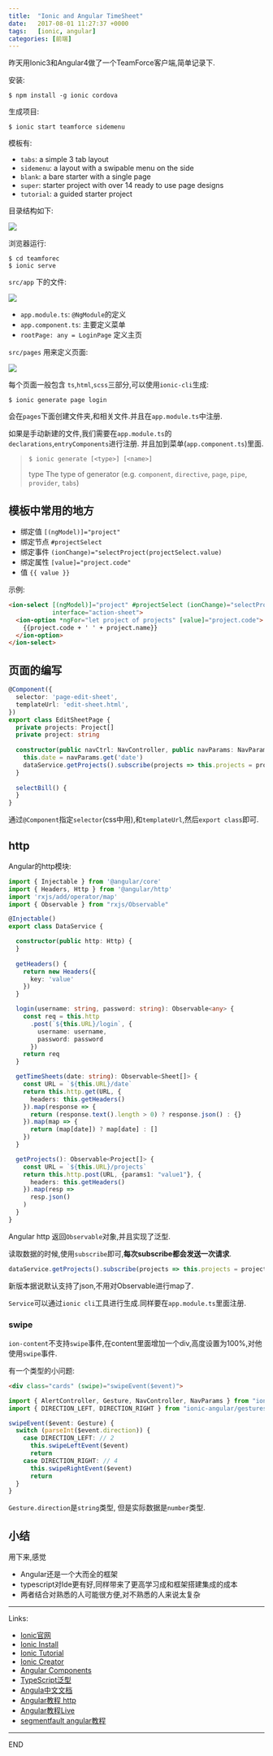 ```yaml
---
title:  "Ionic and Angular TimeSheet"
date:   2017-08-01 11:27:37 +0000
tags:   [ionic, angular]
categories: [前端]
---
```

昨天用Ionic3和Angular4做了一个TeamForce客户端,简单记录下.

安装:
```shell
$ npm install -g ionic cordova
```

生成项目:
```shell
$ ionic start teamforce sidemenu
```

模板有:
- `tabs`: a simple 3 tab layout
- `sidemenu`: a layout with a swipable menu on the side
- `blank`: a bare starter with a single page
- `super`: starter project with over 14 ready to use page designs
- `tutorial`: a guided starter project

目录结构如下:

![](./resources/2017-08-01-ionic-angular-start/project-structure.png)

浏览器运行:
```shell
$ cd teamforec
$ ionic serve
```

`src/app` 下的文件:

![](./resources/2017-08-01-ionic-angular-start/app-folder-structure.png)

- `app.module.ts`: `@NgModule`的定义
- `app.component.ts`: 主要定义菜单
 - `rootPage: any = LoginPage` 定义主页

`src/pages` 用来定义页面:

![](./resources/2017-08-01-ionic-angular-start/page-folder-structure.png)

每个页面一般包含 `ts`,`html`,`scss`三部分,可以使用`ionic-cli`生成:

```shell
$ ionic generate page login
```

会在`pages`下面创建文件夹,和相关文件.并且在`app.module.ts`中注册.

如果是手动新建的文件,我们需要在`app.module.ts`的`declarations`,`entryComponents`进行注册.
并且加到菜单(`app.component.ts`)里面.

> ```shell
> $ ionic generate [<type>] [<name>]
> ```
> type	The type of generator (e.g. `component`, `directive`, `page`, `pipe`, `provider`, `tabs`)


## 模板中常用的地方
- 绑定值 `[(ngModel)]="project"`
- 绑定节点 `#projectSelect`
- 绑定事件 `(ionChange)="selectProject(projectSelect.value)`
- 绑定属性 `[value]="project.code"`
- 值 `{{ value }}`

示例:
```html
<ion-select [(ngModel)]="project" #projectSelect (ionChange)="selectProject(projectSelect.value)"
            interface="action-sheet">
  <ion-option *ngFor="let project of projects" [value]="project.code">
    {{project.code + ' ' + project.name}}
  </ion-option>
</ion-select>
```

## 页面的编写
```ts
@Component({
  selector: 'page-edit-sheet',
  templateUrl: 'edit-sheet.html',
})
export class EditSheetPage {
  private projects: Project[]
  private project: string
  
  constructor(public navCtrl: NavController, public navParams: NavParams, private dataService: DataService) {
    this.date = navParams.get('date')
    dataService.getProjects().subscribe(projects => this.projects = projects)
  }
  
  selectBill() {
  }
}
```

通过`@Component`指定`selector`(css中用),和`templateUrl`,然后`export class`即可.

## http
Angular的http模块:
```ts
import { Injectable } from '@angular/core'
import { Headers, Http } from '@angular/http'
import 'rxjs/add/operator/map'
import { Observable } from "rxjs/Observable"

@Injectable()
export class DataService {

  constructor(public http: Http) {
  }
  
  getHeaders() {
    return new Headers({
      key: 'value'
    })
  }

  login(username: string, password: string): Observable<any> {
    const req = this.http
      .post(`${this.URL}/login`, {
        username: username,
        password: password
      })
    return req
  }

  getTimeSheets(date: string): Observable<Sheet[]> {
    const URL = `${this.URL}/date`
    return this.http.get(URL, {
      headers: this.getHeaders()
    }).map(response => {
      return (response.text().length > 0) ? response.json() : {}
    }).map(map => {
      return (map[date]) ? map[date] : []
    })
  }

  getProjects(): Observable<Project[]> {
    const URL = `${this.URL}/projects`
    return this.http.post(URL, {params1: "value1"}, {
      headers: this.getHeaders()
    }).map(resp =>
      resp.json()
    )
  }
}
```
Angular http 返回`Observable`对象,并且实现了泛型.

读取数据的时候,使用`subscribe`即可,**每次subscribe都会发送一次请求**.
```ts
dataService.getProjects().subscribe(projects => this.projects = projects)
```
新版本据说默认支持了json,不用对Observable进行map了.

`Service`可以通过`ionic cli`工具进行生成.同样要在`app.module.ts`里面注册.

### swipe
`ion-content`不支持`swipe`事件,在content里面增加一个div,高度设置为100%,对他使用`swipe`事件.

有一个类型的小问题:
```html
<div class="cards" (swipe)="swipeEvent($event)">
```
```ts
import { AlertController, Gesture, NavController, NavParams } from "ionic-angular"
import { DIRECTION_LEFT, DIRECTION_RIGHT } from "ionic-angular/gestures/hammer"

swipeEvent($event: Gesture) {
  switch (parseInt($event.direction)) {
    case DIRECTION_LEFT: // 2
      this.swipeLeftEvent($event)
      return
    case DIRECTION_RIGHT: // 4
      this.swipeRightEvent($event)
      return
  }
}
```

`Gesture.direction`是`string`类型, 但是实际数据是`number`类型.


## 小结
用下来,感觉
- Angular还是一个大而全的框架
- typescript对Ide更有好,同样带来了更高学习成和框架搭建集成的成本
- 两者结合对熟悉的人可能很方便,对不熟悉的人来说太复杂

---
Links:
- [Ionic官网](http://ionicframework.com/)
- [Ionic Install](http://ionicframework.com/docs/intro/installation/)
- [Ionic Tutorial](http://ionicframework.com/docs/intro/tutorial/)
- [Ionic Creator](https://creator.ionic.io/app/login)
- [Angular Components](http://ionicframework.com/docs/components/)
- [TypeScript泛型](https://www.tslang.cn/docs/handbook/generics.html)
- [Angula中文文档](https://www.angular.cn/docs/ts/latest/guide/)
- [Angular教程 http](https://angular.io/guide/http)
- [Angular教程Live](https://embed.plnkr.co/?show=preview)
- [segmentfault angular教程](https://segmentfault.com/a/1190000008754631)


---
END
